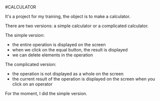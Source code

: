 #CALCULATOR

It's a project for my training, the object is to make a calculator.

There are two versions: a simple calculator or a complicated calculator.

The simple version:  
- the entire operation is displayed on the screen  
- when we click on the equal button, the result is displayed  
- we can delete elements in the operation  

The complicated version:   
- the operation is not displayed as a whole on the screen  
- the current result of the operation is displayed on the screen when you click on an operator  

For the moment, I did the simple version.  
